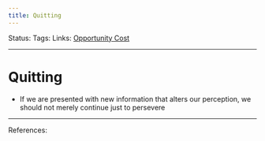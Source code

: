```yaml
---
title: Quitting
---
```

Status:
Tags:
Links: [Opportunity Cost](out/opportunity-cost.md)
___
# Quitting
- If we are presented with new information that alters our perception, we should not merely continue just to persevere
___
References: